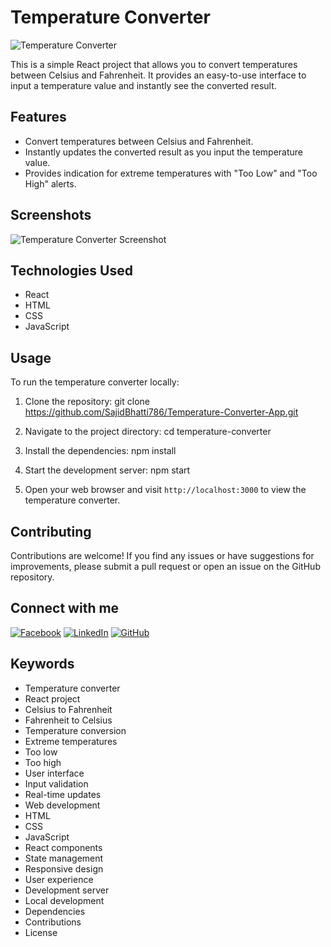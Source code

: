 # Temperature Converter

![Temperature Converter](https://miro.medium.com/v2/resize:fit:604/0*jIGsdIU7v1mM0HT-.png)

This is a simple React project that allows you to convert temperatures between Celsius and Fahrenheit. It provides an easy-to-use interface to input a temperature value and instantly see the converted result.

## Features

- Convert temperatures between Celsius and Fahrenheit.
- Instantly updates the converted result as you input the temperature value.
- Provides indication for extreme temperatures with "Too Low" and "Too High" alerts.

## Screenshots

![Temperature Converter Screenshot](https://miro.medium.com/v2/resize:fit:604/0*jIGsdIU7v1mM0HT-.png)

## Technologies Used

- React
- HTML
- CSS
- JavaScript

## Usage

To run the temperature converter locally:

1. Clone the repository:
   git clone https://github.com/SajidBhatti786/Temperature-Converter-App.git
   
2. Navigate to the project directory:
  cd temperature-converter

3. Install the dependencies:
  npm install

4. Start the development server:
  npm start

5. Open your web browser and visit `http://localhost:3000` to view the temperature converter.

## Contributing

Contributions are welcome! If you find any issues or have suggestions for improvements, please submit a pull request or open an issue on the GitHub repository.

## Connect with me
[![Facebook](https://img.shields.io/badge/Facebook-Follow-blue)](https://www.facebook.com/profile.php?id=100026991042689&mibextid=ZbWKwL)
[![LinkedIn](https://img.shields.io/badge/LinkedIn-Connect-blue)](https://www.linkedin.com/in/sajid-bhatti-b2436b24a)
[![GitHub](https://img.shields.io/github/followers/YOUR_GITHUB_USERNAME?style=social)](https://github.com/SajidBhatti786)

## Keywords

- Temperature converter
- React project
- Celsius to Fahrenheit
- Fahrenheit to Celsius
- Temperature conversion
- Extreme temperatures
- Too low
- Too high
- User interface
- Input validation
- Real-time updates
- Web development
- HTML
- CSS
- JavaScript
- React components
- State management
- Responsive design
- User experience
- Development server
- Local development
- Dependencies
- Contributions
- License


